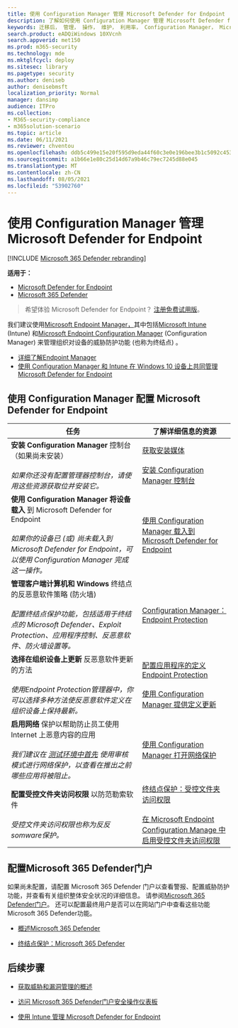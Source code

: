 ```yaml
---
title: 使用 Configuration Manager 管理 Microsoft Defender for Endpoint
description: 了解如何使用 Configuration Manager 管理 Microsoft Defender for Endpoint
keywords: 迁移后， 管理， 操作， 维护， 利用率， Configuration Manager， Microsoft Defender for Endpoint， edr
search.product: eADQiWindows 10XVcnh
search.appverid: met150
ms.prod: m365-security
ms.technology: mde
ms.mktglfcycl: deploy
ms.sitesec: library
ms.pagetype: security
ms.author: deniseb
author: denisebmsft
localization_priority: Normal
manager: dansimp
audience: ITPro
ms.collection:
- M365-security-compliance
- m365solution-scenario
ms.topic: article
ms.date: 06/11/2021
ms.reviewer: chventou
ms.openlocfilehash: ddb5c499e15e20f595d9eda44f60c3e0e196bee3b1c5092c453a81b4445ecdca
ms.sourcegitcommit: a1b66e1e80c25d14d67a9b46c79ec7245d88e045
ms.translationtype: MT
ms.contentlocale: zh-CN
ms.lasthandoff: 08/05/2021
ms.locfileid: "53902760"
---
```

# <a name="manage-microsoft-defender-for-endpoint-with-configuration-manager"></a>使用 Configuration Manager 管理 Microsoft Defender for Endpoint

[!INCLUDE [Microsoft 365 Defender rebranding](../../includes/microsoft-defender.md)]

**适用于：**
- [Microsoft Defender for Endpoint](https://go.microsoft.com/fwlink/p/?linkid=2154037)
- [Microsoft 365 Defender](https://go.microsoft.com/fwlink/?linkid=2118804)

> 希望体验 Microsoft Defender for Endpoint？ [注册免费试用版](https://signup.microsoft.com/create-account/signup?products=7f379fee-c4f9-4278-b0a1-e4c8c2fcdf7e&ru=https://aka.ms/MDEp2OpenTrial?ocid=docs-wdatp-exposedapis-abovefoldlink)。


我们建议使用[Microsoft Endpoint Manager，](/mem)其中包括[Microsoft Intune](/mem/intune/fundamentals/what-is-intune) (Intune) 和[Microsoft Endpoint Configuration Manager](/mem/configmgr/core/understand/introduction) (Configuration Manager) 来管理组织对设备的威胁防护功能 (也称为终结点) 。 
- [详细了解Endpoint Manager](/mem/endpoint-manager-overview)
- [使用 Configuration Manager 和 Intune 在 Windows 10 设备上共同管理 Microsoft Defender for Endpoint](manage-atp-post-migration-intune.md)

## <a name="configure-microsoft-defender-for-endpoint-with-configuration-manager"></a>使用 Configuration Manager 配置 Microsoft Defender for Endpoint

|任务  |了解详细信息的资源  |
|---------|---------|
|**安装 Configuration Manager** 控制台（如果尚未安装）<br/><br/>*如果你还没有配置管理器控制台，请使用这些资源获取位并安装它。* |[获取安装媒体](/mem/configmgr/core/servers/deploy/install/get-install-media)<br/><br/>[安装 Configuration Manager 控制台](/mem/configmgr/core/servers/deploy/install/install-consoles)  |
|**使用 Configuration Manager 将设备载入** 到 Microsoft Defender for Endpoint <br/><br/> *如果你的设备已 (或) 尚未载入到 Microsoft Defender for Endpoint，可以使用 Configuration Manager 完成这一操作。*   |[使用 Configuration Manager 载入到 Microsoft Defender for Endpoint](/mem/configmgr/protect/deploy-use/defender-advanced-threat-protection#about-onboarding-to-atp-with-configuration-manager)      |
|**管理客户端计算机和 Windows** 终结点的反恶意软件策略 (防火墙) <br/><br/>*配置终结点保护功能，包括适用于终结点的 Microsoft Defender、Exploit Protection、应用程序控制、反恶意软件、防火墙设置等。*  |[Configuration Manager：Endpoint Protection](/mem/configmgr/protect/deploy-use/endpoint-protection)       |
|**选择在组织设备上更新** 反恶意软件更新的方法 <br/><br/>*使用Endpoint Protection管理器中，你可以选择多种方法使反恶意软件定义在组织设备上保持最新。* |[配置应用程序的定义Endpoint Protection](/mem/configmgr/protect/deploy-use/endpoint-definition-updates) <br/><br/>[使用 Configuration Manager 提供定义更新](/mem/configmgr/protect/deploy-use/endpoint-definitions-configmgr) |
|**启用网络** 保护以帮助防止员工使用 Internet 上恶意内容的应用 <br/><br/>*我们建议在 [测试环境中首先](/microsoft-365/security/defender-endpoint/evaluate-network-protection) 使用审核模式进行网络保护，以查看在推出之前哪些应用将被阻止。* |[使用 Configuration Manager 打开网络保护](/microsoft-365/security/defender-endpoint/enable-network-protection#microsoft-endpoint-configuration-manager)  |
|**配置受控文件夹访问权限** 以防范勒索软件 <br/><br/>*受控文件夹访问权限也称为反反somware保护。*   |[终结点保护：受控文件夹访问权限](/mem/intune/protect/endpoint-protection-windows-10#controlled-folder-access) <br/><br/>[在 Microsoft Endpoint Configuration Manage 中启用受控文件夹访问权限](/microsoft-365/security/defender-endpoint/enable-controlled-folders#microsoft-endpoint-configuration-manager) |

## <a name="configure-your-microsoft-365-defender-portal"></a>配置Microsoft 365 Defender门户

如果尚未配置，请配置 Microsoft 365 Defender 门户以查看警报、配置威胁防护功能，并查看有关组织整体安全状况的详细信息。 请参阅[Microsoft 365 Defender门户](microsoft-defender-security-center.md)。 还可以配置最终用户是否可以在网站门户中查看这些功能Microsoft 365 Defender功能。

- [概述Microsoft 365 Defender](/microsoft-365/security/defender-endpoint/use)

- [终结点保护：Microsoft 365 Defender](/mem/intune/protect/endpoint-protection-windows-10#microsoft-defender-security-center)

## <a name="next-steps"></a>后续步骤

- [获取威胁和漏洞管理的概述](/microsoft-365/security/defender-endpoint/next-gen-threat-and-vuln-mgt)

- [访问 Microsoft 365 Defender门户安全操作仪表板](/microsoft-365/security/defender-endpoint/security-operations-dashboard)

- [使用 Intune 管理 Microsoft Defender for Endpoint](manage-atp-post-migration-intune.md)

